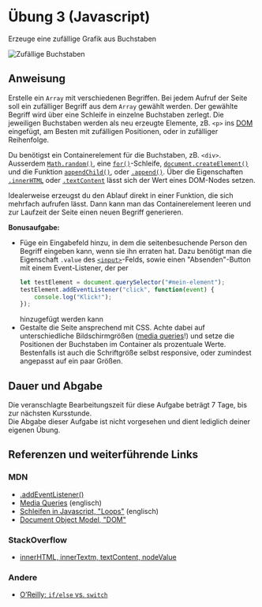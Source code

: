 # Übung 3 (Javascript)

Erzeuge eine zufällige Grafik aus Buchstaben

![Zufällige Buchstaben](https://user-images.githubusercontent.com/1279725/73022641-44ada280-3e2a-11ea-9aaf-d2bd915bb000.png)

## Anweisung

Erstelle ein `Array` mit verschiedenen Begriffen. Bei jedem Aufruf der Seite soll ein zufälliger Begriff aus dem `Array` gewählt werden. Der gewählte Begriff wird über eine Schleife in einzelne Buchstaben zerlegt. Die jeweiligen Buchstaben werden als neu erzeugte Elemente, zB. `<p>` ins [DOM](https://developer.mozilla.org/de/docs/Gecko-DOM-Referenz/Einf%C3%BChrung) eingefügt, am Besten mit zufälligen Positionen, oder in zufälliger Reihenfolge.

Du benötigst ein Containerelement für die Buchstaben, zB. `<div>`. Ausserdem [`Math.random()`](https://developer.mozilla.org/de/docs/Web/JavaScript/Reference/Global_Objects/Math/math.random), eine [`for()`](https://developer.mozilla.org/de/docs/Web/JavaScript/Reference/Statements/for)-Schleife, [`document.createElement()`](https://developer.mozilla.org/de/docs/Web/API/Document/createElement) und die Funktion [`appendChild()`](https://developer.mozilla.org/de/docs/Web/API/Node/appendChild), oder [`.append()`](https://developer.mozilla.org/en-US/docs/Web/API/ParentNode/append). Über die Eigenschaften [`.innerHTML`](https://developer.mozilla.org/de/docs/Web/API/Element/innerHTML) oder [`.textContent`](https://developer.mozilla.org/de/docs/Web/API/Node/textContent) lässt sich der Wert eines DOM-Nodes setzen.

Idealerweise erzeugst du den Ablauf direkt in einer Funktion, die sich mehrfach aufrufen lässt. Dann kann man das Containerelement leeren und zur Laufzeit der Seite einen neuen Begriff generieren.

**Bonusaufgabe:**

- Füge ein Eingabefeld hinzu, in dem die seitenbesuchende Person den Begriff eingeben kann, wenn sie ihn erraten hat. Dazu benötigt man die Eigenschaft `.value` des [`<input>`](https://developer.mozilla.org/de/docs/Web/HTML/Element/input)-Felds, sowie einen "Absenden"-Button mit einem Event-Listener, der per 
  ```javascript
  let testElement = document.querySelector("#mein-element");
  testElement.addEventListener("click", function(event) {
      console.log("Klick!");
  });
   ```
  hinzugefügt werden kann
- Gestalte die Seite ansprechend mit CSS. Achte dabei auf unterschiedliche Bildschirmgrößen ([media queries]()!) und setze die Positionen der Buchstaben im Container als prozentuale Werte. Bestenfalls ist auch die Schriftgröße selbst responsive, oder zumindest angepasst auf ein paar Größen.

## Dauer und Abgabe

Die veranschlagte Bearbeitungszeit für diese Aufgabe beträgt 7 Tage, bis zur nächsten Kursstunde.  
Die Abgabe dieser Aufgabe ist nicht vorgesehen und dient lediglich deiner eigenen Übung.

## Referenzen und weiterführende Links

### MDN

- [.addEventListener()](https://developer.mozilla.org/de/docs/Web/API/EventTarget/addEventListener)
- [Media Queries](https://developer.mozilla.org/de/docs/Web/CSS/Media_Queries/Using_media_queries) (englisch)
- [Schleifen in Javascript, "Loops"](https://developer.mozilla.org/en-US/docs/Learn/JavaScript/Building_blocks/Looping_code) (englisch)
- [Document Object Model, "DOM"](https://developer.mozilla.org/de/docs/Gecko-DOM-Referenz/Einf%C3%BChrung)

### StackOverflow

- [innerHTML, innerTextm, textContent, nodeValue](https://stackoverflow.com/questions/21311299/nodevalue-vs-innerhtml-and-textcontent-how-to-choose)

### Andere

- [O’Reilly: `if/else` vs. `switch`](https://www.oreilly.com/library/view/high-performance-javascript/9781449382308/ch04.html#if-else_versus_switch)
